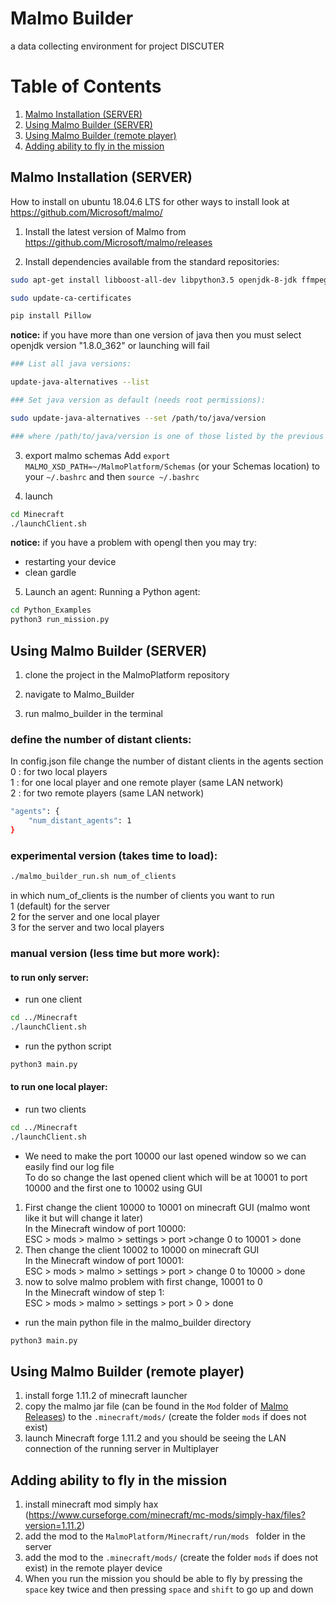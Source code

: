 # Malmo Builder
a data collecting environment for project DISCUTER

# Table of Contents
1. [Malmo Installation (SERVER)](#malmo-installation-server)
2. [Using Malmo Builder (SERVER)](#using-malmo-builder-server)
3. [Using Malmo Builder (remote player)](#using-malmo-builder-remote-player)
4. [Adding ability to fly in the mission](#adding-ability-to-fly-in-the-mission)

  
## Malmo Installation (SERVER)

How to install on ubuntu 18.04.6 LTS for other ways to install look at https://github.com/Microsoft/malmo/ 

1. Install the latest version of Malmo from https://github.com/Microsoft/malmo/releases

2. Install dependencies available from the standard repositories:
```sh
sudo apt-get install libboost-all-dev libpython3.5 openjdk-8-jdk ffmpeg python-tk python-imaging-tk

sudo update-ca-certificates

pip install Pillow
```
**notice:** if you have more than one version of java then you must select openjdk version "1.8.0_362" or launching will fail 
```sh
### List all java versions:

update-java-alternatives --list

### Set java version as default (needs root permissions):

sudo update-java-alternatives --set /path/to/java/version

### where /path/to/java/version is one of those listed by the previous command (e.g. /usr/lib/jvm/java-1.8.0-openjdk-amd64).
```

3. export malmo schemas
Add ```export MALMO_XSD_PATH=~/MalmoPlatform/Schemas``` (or your Schemas location) to your ```~/.bashrc``` and then ```source ~/.bashrc```

4. launch
```sh
cd Minecraft
./launchClient.sh 
```
**notice:** if you have a problem with opengl then you may try:
 - restarting your device
 - clean gardle

5. Launch an agent:
Running a Python agent:
```sh
cd Python_Examples
python3 run_mission.py
```
## Using Malmo Builder (SERVER)

1. clone the project in the MalmoPlatform repository

2. navigate to Malmo_Builder

3. run malmo_builder in the terminal 
### define the number of distant clients:
In config.json file change the number of distant clients in the agents section  
0 : for two local players  
1 : for one local player and one remote player (same LAN network)  
2 : for two remote players (same LAN network)
```sh
"agents": {
    "num_distant_agents": 1
}
```
### experimental version (takes time to load):
```sh 
./malmo_builder_run.sh num_of_clients
```
in which num_of_clients is the number of clients you want to run  
    1 (default) for the server  
    2 for the server and one local player  
    3 for the server and two local players  

### manual version (less time but more work):
#### to run only server:
- run one client
```sh
cd ../Minecraft
./launchClient.sh
```
- run the python script
```sh
python3 main.py
```

#### to run one local player:
- run two clients
```sh
cd ../Minecraft
./launchClient.sh
```
- We need to make the port 10000 our last opened window so we can easily find our log file  
To do so change the last opened client which will be at 10001 to port 10000 and the first one to 10002 using GUI
1. First change the client 10000 to 10001 on minecraft GUI (malmo wont like it but will change it later)  
In the Minecraft window of port 10000:  
ESC > mods > malmo > settings > port  >change 0 to 10001 > done  
2. Then change the client 10002 to 10000 on minecraft GUI  
In the Minecraft window of port 10001:  
ESC > mods > malmo > settings > port > change 0 to 10000 > done  
3. now to solve malmo problem with first change, 10001 to 0  
In the Minecraft window of step 1:  
ESC > mods > malmo > settings > port > 0 > done  

- run the main python file in the malmo_builder directory
```sh
python3 main.py
```
## Using Malmo Builder (remote player)
1. install forge 1.11.2 of minecraft launcher
2. copy the malmo jar file (can be found in the ``Mod`` folder of [Malmo Releases](https://github.com/microsoft/malmo/releases)) to the ```.minecraft/mods/``` (create the folder ```mods``` if does not exist)
3. launch Minecraft forge 1.11.2 and you should be seeing the LAN connection of the running server in Multiplayer

## Adding ability to fly in the mission
1. install minecraft mod simply hax (https://www.curseforge.com/minecraft/mc-mods/simply-hax/files?version=1.11.2)
2. add the mod to the ```MalmoPlatform/Minecraft/run/mods ``` folder in the server
3. add the mod to the ```.minecraft/mods/``` (create the folder ```mods``` if does not exist) in the remote player device 
4. When you run the mission you should be able to fly by pressing the ```space``` key twice and then pressing ```space``` and ```shift``` to go up and down



